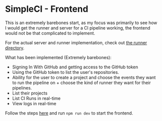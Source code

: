 # SimpleCI - Frontend

This is an extremely barebones start, as my focus was primarily to see how I would get the runner and server for a CI pipeline working, the frontend would not be that complicated to implement.

For the actual server and runner implementation, check out [the runner directory](../runner/README.md).

What has been implemented (Extremely barebones):

- Signing In With GitHub and getting access to the GitHub token
- Using the GitHub token to list the user's repositories.
- Ability for the user to create a project and choose the events they want to run the pipeline on + choose the kind of runner they want for their pipelines.
- List their projects
- List CI Runs in real-time
- View logs in real-time

Follow the steps [here](../README.md) and run `npm run dev` to start the frontend.

